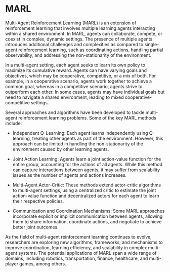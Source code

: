 # MARL 

Multi-Agent Reinforcement Learning (MARL) is an extension of reinforcement learning that involves multiple learning agents interacting within a shared environment. In MARL, agents can collaborate, compete, or coexist in complex, dynamic settings. The presence of multiple agents introduces additional challenges and complexities as compared to single-agent reinforcement learning, such as coordinating actions, handling partial observability, and addressing the non-stationarity of the environment.

In a multi-agent setting, each agent seeks to learn its own policy to maximize its cumulative reward. Agents can have varying goals and objectives, which may be cooperative, competitive, or a mix of both. For example, in a cooperative scenario, agents work together to achieve a common goal, whereas in a competitive scenario, agents strive to outperform each other. In some cases, agents may have individual goals but need to navigate a shared environment, leading to mixed cooperative-competitive settings.

Several approaches and algorithms have been developed to tackle multi-agent reinforcement learning problems. Some of the key MARL methods include:

-    Independent Q-Learning: Each agent learns independently using Q-learning, treating other agents as part of the environment. However, this approach can be limited in handling the non-stationarity of the environment caused by other learning agents.

-    Joint Action Learning: Agents learn a joint action-value function for the entire group, accounting for the actions of all agents. While this method can capture interactions between agents, it may suffer from scalability issues as the number of agents and actions increases.

-    Multi-Agent Actor-Critic: These methods extend actor-critic algorithms to multi-agent settings, using a centralized critic to estimate the joint action-value function and decentralized actors for each agent to learn their respective policies.

-    Communication and Coordination Mechanisms: Some MARL approaches incorporate explicit or implicit communication between agents, allowing them to share information, coordinate actions, and negotiate to achieve better joint outcomes.

As the field of multi-agent reinforcement learning continues to evolve, researchers are exploring new algorithms, frameworks, and mechanisms to improve coordination, learning efficiency, and scalability in complex multi-agent systems. The potential applications of MARL span a wide range of domains, including robotics, transportation, finance, healthcare, and multi-player games, among others.